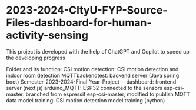 # 2023-2024-CItyU-FYP-Source-Files-dashboard-for-human-activity-sensing
This project is developed with the help of ChatGPT and Copilot to speed up the developing progress

Folder and its function:
CSI motion detection: CSI motion detection and indoor room detection
MQTTbackendtest: backend server (Java spring boot)
Semester-2023-2024-Final-Year-Project---dashboard: frontend server (next.js)
arduino_MQTT: ESP32 connected to the sensors
esp-csi-master: branched from espressif esp-csi-master, modified to publish MQTT data
model training: CSI motion detection model training (python)
